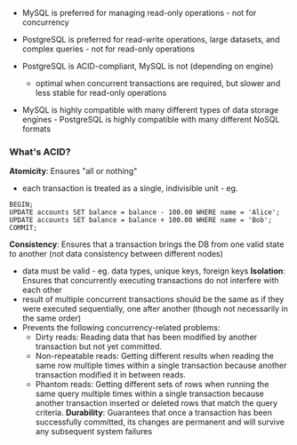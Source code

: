 - MySQL is preferred for managing read-only operations - not for concurrency
- PostgreSQL is preferred for read-write operations, large datasets, and complex queries - not for read-only operations

- PostgreSQL is ACID-compliant, MySQL is not (depending on engine)
	- optimal when concurrent transactions are required, but slower and less stable for read-only operations
- MySQL is highly compatible with many different types of data storage engines - PostgreSQL is highly compatible with many different NoSQL formats

### What's ACID?
**Atomicity**: Ensures "all or nothing"
- each transaction is treated as a single, indivisible unit - eg.
```
BEGIN;
UPDATE accounts SET balance = balance - 100.00 WHERE name = 'Alice';
UPDATE accounts SET balance = balance + 100.00 WHERE name = 'Bob';
COMMIT;
```
**Consistency**: Ensures that a transaction brings the DB from one valid state to another (not data consistency between different nodes)
- data must be valid - eg. data types, unique keys, foreign keys
**Isolation**: Ensures that concurrently executing transactions do not interfere with each other
- result of multiple concurrent transactions should be the same as if they were executed sequentially, one after another (though not necessarily in the same order)
- Prevents the following concurrency-related problems:
	- Dirty reads: Reading data that has been modified by another transaction but not yet committed.
	- Non-repeatable reads: Getting different results when reading the same row multiple times within a single transaction because another transaction modified it in between reads.
	- Phantom reads: Getting different sets of rows when running the same query multiple times within a single transaction because another transaction inserted or deleted rows that match the query criteria.
**Durability**: Guarantees that once a transaction has been successfully committed, its changes are permanent and will survive any subsequent system failures